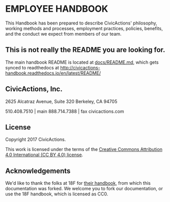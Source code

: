 # EMPLOYEE HANDBOOK

This Handbook has been prepared to describe CivicActions' philosophy, working methods and processes, employment practices, policies, benefits, and the conduct we expect from members of our team.

## This is not really the README you are looking for.

The main handbook README is located at [docs/README.md](docs/README.md), which gets synced to readthedocs at <http://civicactions-handbook.readthedocs.io/en/latest/README/>

## CivicActions, Inc.

2625 Alcatraz Avenue, Suite 320
Berkeley, CA 94705

510.408.7510 | main
888.714.7388 | fax
civicactions.com

## License

Copyright 2017 CivicActions.

This work is licensed under the terms of the [Creative Commons Attribution 4.0 International (CC BY 4.0) license](docs/LICENSE.md).

## Acknowledgements

We'd like to thank the folks at 18F for [their handbook](https://github.com/18F/handbook), from which this documentation was forked.  We welcome you to fork our documentation, or use the 18F handbook, which is licensed as CC0.
